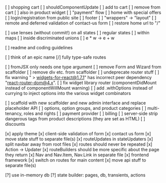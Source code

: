 [ ] shopping cart
  [ ] shouldComponentUpdate
  [ ] add to cart
  [ ] remove from cart
  [ ] also in product widget
  [ ] "payment" flow
[ ] home with special offers
[ ] login/registration from public site
[ ] footer
[ ] "wrappers" -> "layout"
[ ] remote and deferred validation of contact-us form
[ ] restore home url to "/"

[ ] use lenses (without commit!) on all states
  [ ] regular states
  [ ] within maps
  [ ] inside discriminated unions
[ ] e * w -> e + w

[ ] readme and coding guidelines

[ ] think of an epic name
[/] fully type-safe routes

[ ] fromJSX only needs one type argument
[ ] remove Form and Wizard from scaffolder
[ ] remove div etc. from scaffolder
[ ] undeprecate router stuff
[ ] fix warning " > widgets-for-react@1.7.1" has incorrect peer dependency "react-router-dom@4.x".
[ ] fix widget library router (componentDidMount instead of componentWillMount warning)
[ ] add .withOptions instead of currying to inject options into the various widget combinators

[ ] scaffold with new scaffolder and new admin interface and replace placeholder API
[ ] options, option groups, and product categories
[ ] multi-tenancy, roles and rights
[ ] payment provider
[ ] billing
[ ] server-side strip dangerous tags from product descriptions (they are set as HTML)
[ ] discounts

[x] apply theme
[x] client-side validation of form
[x] contact us form
[x] move state stuff to separate file(s)
[x] routeUpdates in stateUpdaters
[x] split navbar away from root files
[x] routes should never be repeated
[x] Action -> Updater
[x] routeBuilders should be more specific about the page they return
[x] Nav and Nav.Item, Nav.Link in separate file
[x] frontend framework
[x] switch on routes for main content
[x] move api stuff to separate file(s)

[?] use in-memory db
[?] state builder: pages, db, transients, actions

